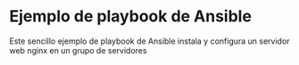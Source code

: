 # Ejemplo de playbook de Ansible
Este sencillo ejemplo de playbook de Ansible instala y configura un servidor web nginx en un grupo de servidores
